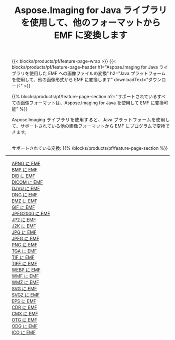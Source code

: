 ﻿---
title: Aspose.Imaging for Java ライブラリを使用して、他のフォーマットから EMF に変換します 
weight: 3920
url: /ja/java/conversion/to/emf 
lang: ja
langdirlevel: 2
locales: zh-hans,ja,it,ru,de,es,fr,nl,id,lt,pl,pt,vi,tr,ko,zh-hant,ar,hi,th,sv,cs,uk,he
description: Aspose.Imaging を使用すると、Java を使用して他のフォーマットから EMF に変換できます。
---

{{< blocks/products/pf/feature-page-wrap >}}
{{< blocks/products/pf/feature-page-header h1="Aspose.Imaging for Java ライブラリを使用した EMF への画像ファイルの変換" h2="Java プラットフォームを使用して、他の画像形式から EMF に変換します" downloadText="ダウンロード" >}}


{{% blocks/products/pf/feature-page-section  h2="サポートされているすべての画像フォーマットは、Aspose.Imaging for Java を使用して EMF に変換可能" %}}
<p align=justify>Aspose.Imaging ライブラリを使用すると、Java プラットフォームを使用して、サポートされている他の画像フォーマットから EMF にプログラムで変換できます。</p>
<br/>
サポートされている変換:
{{% /blocks/products/pf/feature-page-section %}}
<div class="container-fluid productfamilypage bg-gray">
    <div class="convertypes bg-gray agp-content section">
        <div class="container">
		<hr style="margin-left:-20px;"/>
		<div class="row other-converters">
		    <div class='col-md-2 other-converter remove-lp remove-rp'><a href="/imaging/ja/java/conversion/apng-to-emf" >APNG に EMF</a></div>
<div class='col-md-2 other-converter remove-lp remove-rp'><a href="/imaging/ja/java/conversion/bmp-to-emf" >BMP に EMF</a></div>
<div class='col-md-2 other-converter remove-lp remove-rp'><a href="/imaging/ja/java/conversion/dib-to-emf" >DIB に EMF</a></div>
<div class='col-md-2 other-converter remove-lp remove-rp'><a href="/imaging/ja/java/conversion/dicom-to-emf" >DICOM に EMF</a></div>
<div class='col-md-2 other-converter remove-lp remove-rp'><a href="/imaging/ja/java/conversion/djvu-to-emf" >DJVU に EMF</a></div>
<div class='col-md-2 other-converter remove-lp remove-rp'><a href="/imaging/ja/java/conversion/dng-to-emf" >DNG に EMF</a></div>
<div class='col-md-2 other-converter remove-lp remove-rp'><a href="/imaging/ja/java/conversion/emz-to-emf" >EMZ に EMF</a></div>
<div class='col-md-2 other-converter remove-lp remove-rp'><a href="/imaging/ja/java/conversion/gif-to-emf" >GIF に EMF</a></div>
<div class='col-md-2 other-converter remove-lp remove-rp'><a href="/imaging/ja/java/conversion/jpeg2000-to-emf" >JPEG2000 に EMF</a></div>
<div class='col-md-2 other-converter remove-lp remove-rp'><a href="/imaging/ja/java/conversion/jp2-to-emf" >JP2 に EMF</a></div>
<div class='col-md-2 other-converter remove-lp remove-rp'><a href="/imaging/ja/java/conversion/j2k-to-emf" >J2K に EMF</a></div>
<div class='col-md-2 other-converter remove-lp remove-rp'><a href="/imaging/ja/java/conversion/jpg-to-emf" >JPG に EMF</a></div>
<div class='col-md-2 other-converter remove-lp remove-rp'><a href="/imaging/ja/java/conversion/jpeg-to-emf" >JPEG に EMF</a></div>
<div class='col-md-2 other-converter remove-lp remove-rp'><a href="/imaging/ja/java/conversion/png-to-emf" >PNG に EMF</a></div>
<div class='col-md-2 other-converter remove-lp remove-rp'><a href="/imaging/ja/java/conversion/tga-to-emf" >TGA に EMF</a></div>
<div class='col-md-2 other-converter remove-lp remove-rp'><a href="/imaging/ja/java/conversion/tif-to-emf" >TIF に EMF</a></div>
<div class='col-md-2 other-converter remove-lp remove-rp'><a href="/imaging/ja/java/conversion/tiff-to-emf" >TIFF に EMF</a></div>
<div class='col-md-2 other-converter remove-lp remove-rp'><a href="/imaging/ja/java/conversion/webp-to-emf" >WEBP に EMF</a></div>
<div class='col-md-2 other-converter remove-lp remove-rp'><a href="/imaging/ja/java/conversion/wmf-to-emf" >WMF に EMF</a></div>
<div class='col-md-2 other-converter remove-lp remove-rp'><a href="/imaging/ja/java/conversion/wmz-to-emf" >WMZ に EMF</a></div>
<div class='col-md-2 other-converter remove-lp remove-rp'><a href="/imaging/ja/java/conversion/svg-to-emf" >SVG に EMF</a></div>
<div class='col-md-2 other-converter remove-lp remove-rp'><a href="/imaging/ja/java/conversion/svgz-to-emf" >SVGZ に EMF</a></div>
<div class='col-md-2 other-converter remove-lp remove-rp'><a href="/imaging/ja/java/conversion/eps-to-emf" >EPS に EMF</a></div>
<div class='col-md-2 other-converter remove-lp remove-rp'><a href="/imaging/ja/java/conversion/cdr-to-emf" >CDR に EMF</a></div>
<div class='col-md-2 other-converter remove-lp remove-rp'><a href="/imaging/ja/java/conversion/cmx-to-emf" >CMX に EMF</a></div>
<div class='col-md-2 other-converter remove-lp remove-rp'><a href="/imaging/ja/java/conversion/otg-to-emf" >OTG に EMF</a></div>
<div class='col-md-2 other-converter remove-lp remove-rp'><a href="/imaging/ja/java/conversion/odg-to-emf" >ODG に EMF</a></div>
<div class='col-md-2 other-converter remove-lp remove-rp'><a href="/imaging/ja/java/conversion/ico-to-emf" >ICO に EMF</a></div>
                </div>
        </div>
    </div>
</div>
<br/>

